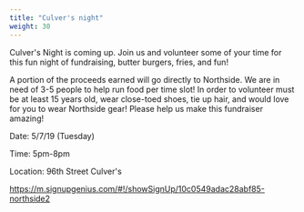 ```yaml
---
title: "Culver's night"
weight: 30
---
```


Culver's Night is coming up. Join us and volunteer some of your time
for this fun night of fundraising, butter burgers, fries, and fun!
<!--more-->

A portion of the proceeds earned will go directly to Northside.  We
are in need of 3-5 people to help run food per time slot!  In order to
volunteer must be at least 15 years old, wear close-toed shoes, tie up
hair, and would love for you to wear Northside gear!  Please help us
make this fundraiser amazing!

Date: 5/7/19 (Tuesday)

Time: 5pm-8pm

Location: 96th Street Culver's

https://m.signupgenius.com/#!/showSignUp/10c0549adac28abf85-northside2
